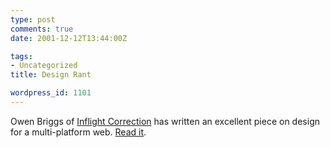 ```yaml
---
type: post
comments: true
date: 2001-12-12T13:44:00Z

tags:
- Uncategorized
title: Design Rant

wordpress_id: 1101
---
```


Owen Briggs of [Inflight Correction](http://www.thenoodleincident.com/inflight_correction/log.html) has written an excellent piece on design for a multi-platform web. [Read it](http://www.thenoodleincident.com/tutorials/design_rant/). 
